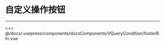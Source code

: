 # 自定义操作按钮

---

<common-code-format>
  <docsComponents-VQueryCondition-footerBtn slot="source"></docsComponents-VQueryCondition-footerBtn>

<<< @/docs/.vuepress/components/docsComponents/VQueryCondition/footerBtn.vue
</common-code-format>
